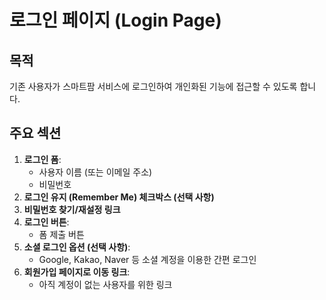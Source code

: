 # 로그인 페이지 (Login Page)

## 목적
기존 사용자가 스마트팜 서비스에 로그인하여 개인화된 기능에 접근할 수 있도록 합니다.

## 주요 섹션
1.  **로그인 폼**:
    *   사용자 이름 (또는 이메일 주소)
    *   비밀번호
2.  **로그인 유지 (Remember Me) 체크박스 (선택 사항)**
3.  **비밀번호 찾기/재설정 링크**
4.  **로그인 버튼**:
    *   폼 제출 버튼
5.  **소셜 로그인 옵션 (선택 사항)**:
    *   Google, Kakao, Naver 등 소셜 계정을 이용한 간편 로그인
6.  **회원가입 페이지로 이동 링크**:
    *   아직 계정이 없는 사용자를 위한 링크